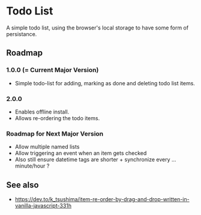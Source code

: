 # Todo List

A simple todo list, using the browser's local storage to have some form of persistance.

## Roadmap

### 1.0.0 (= Current Major Version)
- Simple todo-list for adding, marking as done and deleting todo list items.

### 2.0.0
- Enables offline install.
- Allows re-ordering the todo items.

### Roadmap for Next Major Version
- Allow multiple named lists
- Allow triggering an event when an item gets checked
- Also still ensure datetime tags are shorter + synchronize every ... minute/hour ?

## See also
  - https://dev.to/k_tsushima/item-re-order-by-drag-and-drop-written-in-vanilla-javascript-331h
  